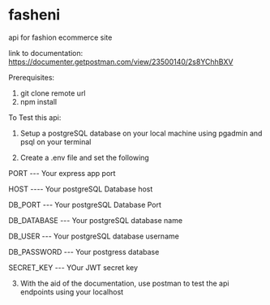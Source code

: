 # fasheni

api for fashion ecommerce site

link to documentation: https://documenter.getpostman.com/view/23500140/2s8YChhBXV

Prerequisites:

1. git clone remote url
2. npm install

To Test this api:

1. Setup a postgreSQL database on your local machine using pgadmin and psql on your terminal

2. Create a .env file and set the following

PORT --- Your express app port

HOST ---- Your postgreSQL Database host

DB_PORT --- Your postgreSQL Database Port

DB_DATABASE --- Your postgreSQL database name

DB_USER --- Your postgreSQL database username

DB_PASSWORD --- Your postgress database

SECRET_KEY --- YOur JWT secret key

3. With the aid of the documentation, use postman to test the api endpoints using your localhost
